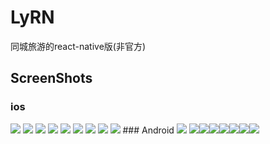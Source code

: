 # LyRN
同城旅游的react-native版(非官方)

## ScreenShots
### ios
<img src="https://raw.githubusercontent.com/zhiyingzzhou/LyRN/master/Screenshots/home.ios.png">
<img src="https://raw.githubusercontent.com/zhiyingzzhou/LyRN/master/Screenshots/date.ios.png">
<img src="https://raw.githubusercontent.com/zhiyingzzhou/LyRN/master/Screenshots/trainlist-refresh.ios.png">
<img src="https://raw.githubusercontent.com/zhiyingzzhou/LyRN/master/Screenshots/trainlist-extend.ios.png">
<img src="https://raw.githubusercontent.com/zhiyingzzhou/LyRN/master/Screenshots/order.ios.png">
<img src="https://raw.githubusercontent.com/zhiyingzzhou/LyRN/master/Screenshots/online-order.ios.png">
<img src="https://raw.githubusercontent.com/zhiyingzzhou/LyRN/master/Screenshots/contact-list.ios.png">
<img src="https://raw.githubusercontent.com/zhiyingzzhou/LyRN/master/Screenshots/add-contact.ios.png">
<img src="https://raw.githubusercontent.com/zhiyingzzhou/LyRN/master/Screenshots/add-contact-list.ios.png">
### Android
<img src="https://raw.githubusercontent.com/zhiyingzzhou/LyRN/master/Screenshots/show.android.gif">
<img src="https://raw.githubusercontent.com/zhiyingzzhou/LyRN/master/Screenshots/home_1.android.png"><img src="https://raw.githubusercontent.com/zhiyingzzhou/LyRN/master/Screenshots/home_2.android.png"><img src="https://raw.githubusercontent.com/zhiyingzzhou/LyRN/master/Screenshots/home_3.android.png"><img src="https://raw.githubusercontent.com/zhiyingzzhou/LyRN/master/Screenshots/home_4.android.png"><img src="https://raw.githubusercontent.com/zhiyingzzhou/LyRN/master/Screenshots/date_1.android.png"><img src="https://raw.githubusercontent.com/zhiyingzzhou/LyRN/master/Screenshots/city_1.android.png"><img src="https://raw.githubusercontent.com/zhiyingzzhou/LyRN/master/Screenshots/city_2.android.png">